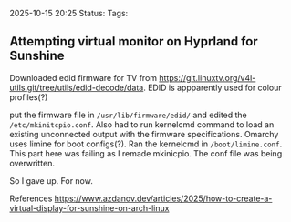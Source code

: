 2025-10-15 20:25
Status:
Tags:
## Attempting virtual monitor on Hyprland for Sunshine

Downloaded edid firmware for TV from https://git.linuxtv.org/v4l-utils.git/tree/utils/edid-decode/data. EDID is appparently used for colour profiles(?)

put the firmware file in `/usr/lib/firmware/edid/` and edited the `/etc/mkinitcpio.conf`. Also had to run kernelcmd command to load an existing unconnected output with the firmware specifications.
Omarchy uses limine for boot configs(?).  Ran the kernelcmd in `/boot/limine.conf`. This part here was failing as I remade mkinicpio. The conf file was being overwritten.

So I gave up. For now.

References
https://www.azdanov.dev/articles/2025/how-to-create-a-virtual-display-for-sunshine-on-arch-linux